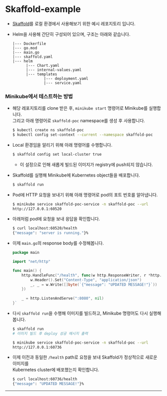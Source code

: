 # Skaffold-example

- [Skaffold](https://github.com/GoogleContainerTools/skaffold)를 로컬 환경에서 사용해보기 위한 예시 레포지토리 입니다.

- Helm을 사용해 간단히 구성되어 있으며, 구조는 아래와 같습니다.

  ```
  |--- Dockerfile
  |--- go.mod
  |--- main.go
  |--- skaffold.yaml
  |--- helm
        |--- Chart.yaml
        |--- internal-values.yaml
        |--- templates
                |--- deployment.yaml
                |--- service.yaml
  ```

### Minikube에서 테스트하는 방법

- 해당 레포지토리를 clone 받은 후, `minikube start` 명령어로 Minikube를 실행합니다.   
  그리고 아래 명령어로 `skaffold-poc` namespace를 생성 후 사용합니다.

  ```sh
  $ kubectl create ns skaffold-poc
  $ kubectl config set-context --current --namespace skaffold-poc
  ```
- Local 환경임을 알리기 위해 아래 명령어를 수행합니다.

  ```sh
  $ skaffold config set local-cluster true
  ```

  - 이 설정으로 인해 새롭게 빌드된 이미지가 registry에 push되지 않습니다.

- Skaffold를 실행해 Minikube에 Kubernetes object들을 배포합니다.

  ```sh
  $ skaffold run
  ```

- Pod에 HTTP 요청을 보내기 위해 아래 명령어로 pod의 포트 번호를 알아냅니다.

  ```sh
  $ minikube service skaffold-poc-service -n skaffold-poc --url
  http://127.0.0.1:60520
  ```

- 아래처럼 pod에 요청을 보내 응답을 확인합니다.

  ```sh
  $ curl localhost:60520/health
  {"message": "server is running."}%
  ```

- 이제 `main.go`의 response body를 수정해봅니다.

  ```go
  package main

  import "net/http"

  func main() {
      http.HandleFunc("/health", func(w http.ResponseWriter, r *http.Request) {
          w.Header().Set("Content-Type", "application/json")
          _, _ = w.Write([]byte(`{"message": "UPDATED MESSAGE!"}`))
      })
      
      _ = http.ListenAndServe(":8080", nil)
  }`
  ```

- 다시 `skaffold run`을 수행해 이미지를 빌드하고, Minikube 명령어도 다시 실행해 봅니다.

  ```sh
  $ skaffold run
  # 이미지 빌드 후 deploy 성공 메시지 출력

  $ minikube service skaffold-poc-service -n skaffold-poc --url
  http://127.0.0.1:60736
  ```

- 이제 이전과 동일한 `/health` path로 요청을 보내 Skaffold가 정상적으로 새로운 이미지를   
  Kubernetes cluster에 배포했는지 확인합니다.

  ```sh
  $ curl localhost:60736/health
  {"message": "UPDATED MESSAGE!"}%
  ```

---


